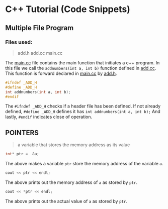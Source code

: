 # C++ Tutorial (Code Snippets)

## Multiple File Program

### Files used:
>add.h
>add.cc
>main.cc

The [main.cc](main.cc) file contains the main function that initiates a c++ program.
In this file we call the `addnumbers(int a, int b)` function defined in [add.cc](add.cc).
This function is forward declared in [main.cc](main.cc) by [add.h](add.h).

```H
#ifndef _ADD_H
#define _ADD_H
int addnumbers(int a, int b);
#endif
```

The `#ifndef _ADD_H` checks if a header file has been defined.
If not already defined, `#define _ADD_H` defines it has `int addnumbers(int a, int b);`
And lastly, `#endif` indicates close of operation.

## POINTERS

>a variable that stores the memory address as its value

```C++
int* ptr =  &a;
```
The above makes a variable `ptr` store the memory address of the variable `a`.

```C++
cout << ptr << endl;
```

The above prints out the memory address of `a` as stored by `ptr`.

```C++
cout << *ptr << endl;
```

The above prints out the actual value of `a` as stored by `ptr`.